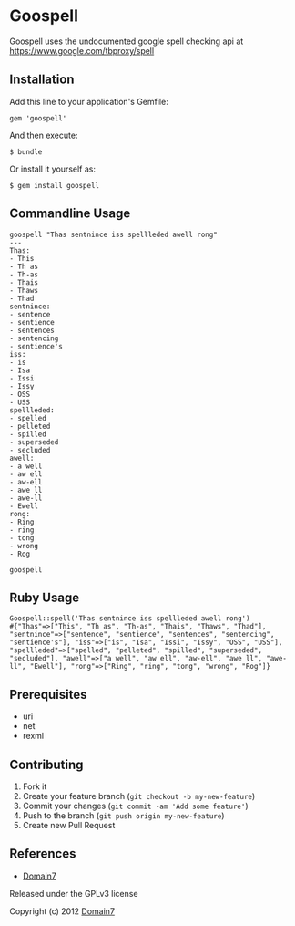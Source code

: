 Goospell
========

Goospell uses the undocumented google spell checking api at https://www.google.com/tbproxy/spell

Installation
------------

Add this line to your application's Gemfile:

    gem 'goospell'

And then execute:

    $ bundle

Or install it yourself as:

    $ gem install goospell


Commandline Usage
-----------------

    goospell "Thas sentnince iss spellleded awell rong"
    ---
    Thas:
    - This
    - Th as
    - Th-as
    - Thais
    - Thaws
    - Thad
    sentnince:
    - sentence
    - sentience
    - sentences
    - sentencing
    - sentience's
    iss:
    - is
    - Isa
    - Issi
    - Issy
    - OSS
    - USS
    spellleded:
    - spelled
    - pelleted
    - spilled
    - superseded
    - secluded
    awell:
    - a well
    - aw ell
    - aw-ell
    - awe ll
    - awe-ll
    - Ewell
    rong:
    - Ring
    - ring
    - tong
    - wrong
    - Rog

    goospell 


Ruby Usage
----------

    Goospell::spell('Thas sentnince iss spellleded awell rong')
    #{"Thas"=>["This", "Th as", "Th-as", "Thais", "Thaws", "Thad"], "sentnince"=>["sentence", "sentience", "sentences", "sentencing", "sentience's"], "iss"=>["is", "Isa", "Issi", "Issy", "OSS", "USS"], "spellleded"=>["spelled", "pelleted", "spilled", "superseded", "secluded"], "awell"=>["a well", "aw ell", "aw-ell", "awe ll", "awe-ll", "Ewell"], "rong"=>["Ring", "ring", "tong", "wrong", "Rog"]}

Prerequisites
-------------
 * uri
 * net
 * rexml

Contributing
------------

1. Fork it
2. Create your feature branch (`git checkout -b my-new-feature`)
3. Commit your changes (`git commit -am 'Add some feature'`)
4. Push to the branch (`git push origin my-new-feature`)
5. Create new Pull Request


References
----------
* [Domain7](http://www.domain7.com)

Released under the GPLv3 license

Copyright (c) 2012 [Domain7](http://www.domain7.com)
